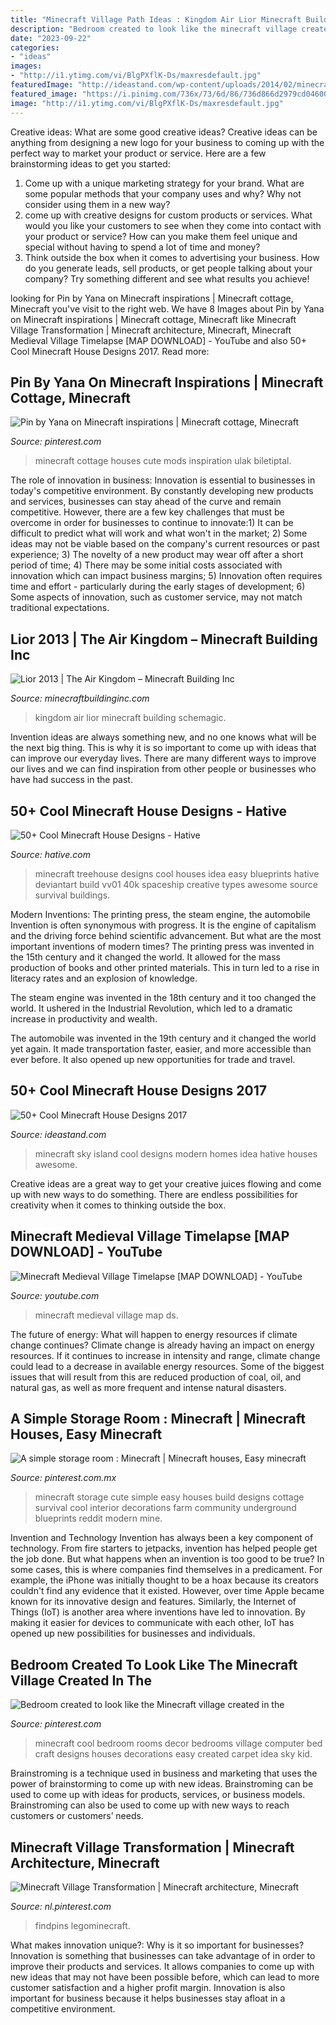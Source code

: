 ```yaml
---
title: "Minecraft Village Path Ideas : Kingdom Air Lior Minecraft Building Schemagic"
description: "Bedroom created to look like the minecraft village created in the"
date: "2023-09-22"
categories:
- "ideas"
images:
- "http://i1.ytimg.com/vi/BlgPXflK-Ds/maxresdefault.jpg"
featuredImage: "http://ideastand.com/wp-content/uploads/2014/02/minecraft-houses/minecraft-sky-island-27.jpg"
featured_image: "https://i.pinimg.com/736x/73/6d/86/736d866d2979cd04600f382e28b3a91a.jpg"
image: "http://i1.ytimg.com/vi/BlgPXflK-Ds/maxresdefault.jpg"
---
```



Creative ideas: What are some good creative ideas?
Creative ideas can be anything from designing a new logo for your business to coming up with the perfect way to market your product or service. Here are a few brainstorming ideas to get you started: 
1. Come up with a unique marketing strategy for your brand. What are some popular methods that your company uses and why? Why not consider using them in a new way? 
2. come up with creative designs for custom products or services. What would you like your customers to see when they come into contact with your product or service? How can you make them feel unique and special without having to spend a lot of time and money? 
3. Think outside the box when it comes to advertising your business. How do you generate leads, sell products, or get people talking about your company? Try something different and see what results you achieve!

	

		
looking for Pin by Yana on Minecraft inspirations | Minecraft cottage, Minecraft you've visit to the right web. We have 8 Images about Pin by Yana on Minecraft inspirations | Minecraft cottage, Minecraft like Minecraft Village Transformation | Minecraft architecture, Minecraft, Minecraft Medieval Village Timelapse [MAP DOWNLOAD] - YouTube and also 50+ Cool Minecraft House Designs 2017. Read more:
		
    
## Pin By Yana On Minecraft Inspirations | Minecraft Cottage, Minecraft

<img loading=lazy src="https://i.pinimg.com/736x/98/27/2d/98272d7b43dda96fb6d975d373ec9446.jpg" onerror="this.onerror=null;this.src='https://tse3.mm.bing.net/th?id=OIP.BnwDdoLN9ynbJOz3hD0IdwHaKb&amp;pid=15.1';" alt="Pin by Yana on Minecraft inspirations | Minecraft cottage, Minecraft">

_Source: pinterest.com_

>minecraft cottage houses cute mods inspiration ulak biletiptal. 

	

The role of innovation in business:
Innovation is essential to businesses in today's competitive environment. By constantly developing new products and services, businesses can stay ahead of the curve and remain competitive. However, there are a few key challenges that must be overcome in order for businesses to continue to innovate:1) It can be difficult to predict what will work and what won't in the market; 2) Some ideas may not be viable based on the company's current resources or past experience; 3) The novelty of a new product may wear off after a short period of time; 4) There may be some initial costs associated with innovation which can impact business margins; 5) Innovation often requires time and effort - particularly during the early stages of development; 6) Some aspects of innovation, such as customer service, may not match traditional expectations.

    
## Lior 2013 | The Air Kingdom – Minecraft Building Inc

<img loading=lazy src="https://minecraftbuildinginc.com/wp-content/uploads/2013/12/Lior-2013-The-Air-Kingdom-minecraft-building-ideas-2.jpg" onerror="this.onerror=null;this.src='https://tse4.mm.bing.net/th?id=OIP.GcwgbJ8YFp82eqh2jydWCAHaF7&amp;pid=15.1';" alt="Lior 2013 | The Air Kingdom – Minecraft Building Inc">

_Source: minecraftbuildinginc.com_

>kingdom air lior minecraft building schemagic. 

	

Invention ideas are always something new, and no one knows what will be the next big thing. This is why it is so important to come up with ideas that can improve our everyday lives. There are many different ways to improve our lives and we can find inspiration from other people or businesses who have had success in the past.

    
## 50+ Cool Minecraft House Designs - Hative

<img loading=lazy src="https://hative.com/wp-content/uploads/2014/02/minecraft-houses/treehouse-design-idea-5.jpg" onerror="this.onerror=null;this.src='https://tse4.mm.bing.net/th?id=OIP.NJXm4Glxz7hRvYiXb5O67AHaFj&amp;pid=15.1';" alt="50+ Cool Minecraft House Designs - Hative">

_Source: hative.com_

>minecraft treehouse designs cool houses idea easy blueprints hative deviantart build vv01 40k spaceship creative types awesome source survival buildings. 

	

Modern Inventions: The printing press, the steam engine, the automobile
Invention is often synonymous with progress. It is the engine of capitalism and the driving force behind scientific advancement. But what are the most important inventions of modern times?
The printing press was invented in the 15th century and it changed the world. It allowed for the mass production of books and other printed materials. This in turn led to a rise in literacy rates and an explosion of knowledge.

The steam engine was invented in the 18th century and it too changed the world. It ushered in the Industrial Revolution, which led to a dramatic increase in productivity and wealth.

The automobile was invented in the 19th century and it changed the world yet again. It made transportation faster, easier, and more accessible than ever before. It also opened up new opportunities for trade and travel.

    
## 50+ Cool Minecraft House Designs 2017

<img loading=lazy src="http://ideastand.com/wp-content/uploads/2014/02/minecraft-houses/minecraft-sky-island-27.jpg" onerror="this.onerror=null;this.src='https://tse2.mm.bing.net/th?id=OIP.RskuuKUZzzArnnnZg6IT0QHaEP&amp;pid=15.1';" alt="50+ Cool Minecraft House Designs 2017">

_Source: ideastand.com_

>minecraft sky island cool designs modern homes idea hative houses awesome. 

	

Creative ideas are a great way to get your creative juices flowing and come up with new ways to do something. There are endless possibilities for creativity when it comes to thinking outside the box.

    
## Minecraft Medieval Village Timelapse [MAP DOWNLOAD] - YouTube

<img loading=lazy src="http://i1.ytimg.com/vi/BlgPXflK-Ds/maxresdefault.jpg" onerror="this.onerror=null;this.src='https://tse3.mm.bing.net/th?id=OIP.35ydP-U46rUmETw4u7mhcAHaEK&amp;pid=15.1';" alt="Minecraft Medieval Village Timelapse [MAP DOWNLOAD] - YouTube">

_Source: youtube.com_

>minecraft medieval village map ds. 

	

The future of energy: What will happen to energy resources if climate change continues?
Climate change is already having an impact on energy resources. If it continues to increase in intensity and range, climate change could lead to a decrease in available energy resources. Some of the biggest issues that will result from this are reduced production of coal, oil, and natural gas, as well as more frequent and intense natural disasters.

    
## A Simple Storage Room : Minecraft | Minecraft Houses, Easy Minecraft

<img loading=lazy src="https://i.pinimg.com/736x/1b/8d/09/1b8d092c833673fe79907eab8cd782ff.jpg" onerror="this.onerror=null;this.src='https://tse3.mm.bing.net/th?id=OIP.6jUhuJj9uhJH2MJPnHc6LQHaEK&amp;pid=15.1';" alt="A simple storage room : Minecraft | Minecraft houses, Easy minecraft">

_Source: pinterest.com.mx_

>minecraft storage cute simple easy houses build designs cottage survival cool interior decorations farm community underground blueprints reddit modern mine. 

	

Invention and Technology
Invention has always been a key component of technology. From fire starters to jetpacks, invention has helped people get the job done. But what happens when an invention is too good to be true? In some cases, this is where companies find themselves in a predicament. For example, the iPhone was initially thought to be a hoax because its creators couldn't find any evidence that it existed. However, over time Apple became known for its innovative design and features. Similarly, the Internet of Things (IoT) is another area where inventions have led to innovation. By making it easier for devices to communicate with each other, IoT has opened up new possibilities for businesses and individuals.

    
## Bedroom Created To Look Like The Minecraft Village Created In The

<img loading=lazy src="https://i.pinimg.com/736x/a1/7c/85/a17c8584f771f5b80ee0ad74d29f6819--cool-minecraft-minecraft-room.jpg?b=t" onerror="this.onerror=null;this.src='https://tse3.mm.bing.net/th?id=OIP.mSZOEfF7lwC3pjmNbJ5wdAHaJ3&amp;pid=15.1';" alt="Bedroom created to look like the Minecraft village created in the">

_Source: pinterest.com_

>minecraft cool bedroom rooms decor bedrooms village computer bed craft designs houses decorations easy created carpet idea sky kid. 

	

Brainstroming is a technique used in business and marketing that uses the power of brainstorming to come up with new ideas. Brainstroming can be used to come up with ideas for products, services, or business models. Brainstroming can also be used to come up with new ways to reach customers or customers’ needs.

    
## Minecraft Village Transformation | Minecraft Architecture, Minecraft

<img loading=lazy src="https://i.pinimg.com/736x/73/6d/86/736d866d2979cd04600f382e28b3a91a.jpg" onerror="this.onerror=null;this.src='https://tse3.mm.bing.net/th?id=OIP.AWTJCRj6G2Sf-NrOc98huAHaHa&amp;pid=15.1';" alt="Minecraft Village Transformation | Minecraft architecture, Minecraft">

_Source: nl.pinterest.com_

>findpins legominecraft. 

	

What makes innovation unique?: Why is it so important for businesses?
Innovation is something that businesses can take advantage of in order to improve their products and services. It allows companies to come up with new ideas that may not have been possible before, which can lead to more customer satisfaction and a higher profit margin. Innovation is also important for business because it helps businesses stay afloat in a competitive environment.

